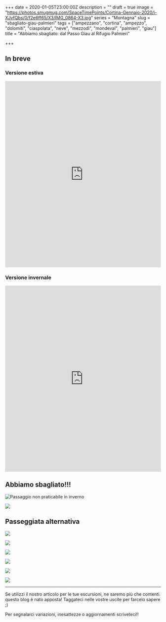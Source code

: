 +++
date = 2020-01-05T23:00:00Z
description = ""
draft = true
image = "https://photos.smugmug.com/SpaceTimePoints/Cortina-Gennaio-2020/i-XJvfQbs/0/f2e6ff65/X3/IMG_0864-X3.jpg"
series = "Montagna"
slug = "sbagliato-giau-palmieri"
tags = ["ampezzano", "cortina", "ampezzo", "dolomiti", "ciaspolata", "neve", "mezzodì", "mondeval", "palmieri", "giau"]
title = "Abbiamo sbagliato: dal Passo Giau al Rifugio Palmieri"

+++
## In breve

### Versione estiva

<iframe src="https://www.komoot.com/tour/164438941/embed?profile=1" width="100%" height="600" frameborder="0" scrolling="no"></iframe>

### Versione invernale

<iframe src="https://www.komoot.com/tour/164439574/embed?profile=1" width="100%" height="600" frameborder="0" scrolling="no"></iframe>

## Abbiamo sbagliato!!!

![Passaggio non praticabile in inverno](https://photos.smugmug.com/SpaceTimePoints/Cortina-Gennaio-2020/i-c5jt6Vv/0/f195c4b8/X3/IMG_0862-X3.jpg "Passaggio non praticabile in inverno")

![](https://photos.smugmug.com/SpaceTimePoints/Cortina-Gennaio-2020/i-3xqFd8G/0/1c2de61f/X3/IMG_0883-X3.jpg)

## Passeggiata alternativa

![](https://photos.smugmug.com/SpaceTimePoints/Cortina-Gennaio-2020/i-HKMjF8q/0/f5d53741/X3/IMG_0873-X3.jpg)

![](https://photos.smugmug.com/SpaceTimePoints/Cortina-Gennaio-2020/i-bRBqggp/0/2a0ee8d5/X3/IMG_0885-X3.jpg)

![](https://photos.smugmug.com/SpaceTimePoints/Cortina-Gennaio-2020/i-XzfgTvT/0/99219124/X3/IMG_0901-X3.jpg)

![](https://photos.smugmug.com/SpaceTimePoints/Cortina-Gennaio-2020/i-qZmzSfs/0/a06a47c5/X3/IMG_0935-X3.jpg)

![](https://photos.smugmug.com/SpaceTimePoints/Cortina-Gennaio-2020/i-3WkFzDw/0/b1712024/X3/IMG_0941-X3.jpg)

![](https://photos.smugmug.com/SpaceTimePoints/Cortina-Gennaio-2020/i-pxkJZTf/0/9b51af6e/X3/IMG_0943-X3.jpg)

***

Se utilizzi il nostro articolo per le tue escursioni, ne saremo più che contenti. questo blog è nato apposta! Taggateci nelle vostre uscite per farcelo sapere ;)

Per segnalarci variazioni, inesattezze o aggiornamenti scriveteci!!